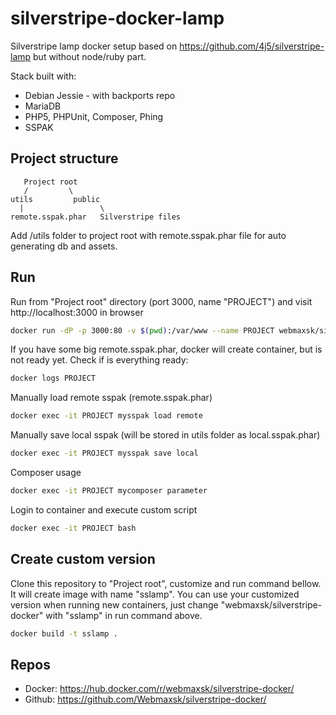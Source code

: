 # silverstripe-docker-lamp
Silverstripe lamp docker setup based on https://github.com/4j5/silverstripe-lamp but without node/ruby part.

Stack built with:
- Debian Jessie - with backports repo
- MariaDB
- PHP5, PHPUnit, Composer, Phing
- SSPAK


## Project structure

       Project root
       /         \
    utils    	  public
      |         	    \
    remote.sspak.phar  	Silverstripe files


Add /utils folder to project root with remote.sspak.phar file for auto generating db and assets.


## Run

Run from "Project root" directory (port 3000, name "PROJECT") and visit http://localhost:3000 in browser
```bash
docker run -dP -p 3000:80 -v $(pwd):/var/www --name PROJECT webmaxsk/silverstripe-docker
```


If you have some big remote.sspak.phar, docker will create container, but is not ready yet. Check if is everything ready:
```bash
docker logs PROJECT
```

Manually load remote sspak (remote.sspak.phar)
```bash
docker exec -it PROJECT mysspak load remote
```


Manually save local sspak (will be stored in utils folder as local.sspak.phar)
```bash
docker exec -it PROJECT mysspak save local
```



Composer usage
```bash
docker exec -it PROJECT mycomposer parameter
```


Login to container and execute custom script
```bash
docker exec -it PROJECT bash
```

## Create custom version

Clone this repository to "Project root", customize and run command bellow. It will create image with name "sslamp". You can use your customized version when running new containers, just change "webmaxsk/silverstripe-docker" with "sslamp" in run command above.
```bash
docker build -t sslamp .
```


## Repos

- Docker: https://hub.docker.com/r/webmaxsk/silverstripe-docker/
- Github: https://github.com/Webmaxsk/silverstripe-docker/

